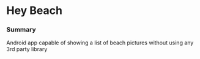 # Hey Beach
### Summary

Android app capable of showing a list of beach pictures without using any 3rd party library